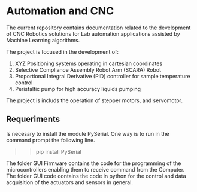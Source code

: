 
# Automation and CNC

The current repository contains documentation related to the development of CNC Robotics solutions for Lab automation applications assisted by Machine Learning algorithms.

The project is focused in the development of:

 1) XYZ Positioning systems operating in cartesian coordinates
 2) Selective Compliance Assembly Robot Arm (SCARA) Robot
 3) Proportional Integral Derivative (PID) controller for sample temperature control
 4) Peristaltic pump for high accuracy liquids pumping

The project is includs the operation of stepper motors, and servomotor.

## Requeriments

Is necesary to install the module PySerial. One way is to run in the command prompt the following line.

  >> pip install PySerial

The folder GUI Firmware contains the code for the programming of the microcontrollers enabling them to receive command from the Computer. The folder GUI code contains the code in python for the control and data acquisition of the actuators and sensors in general.

